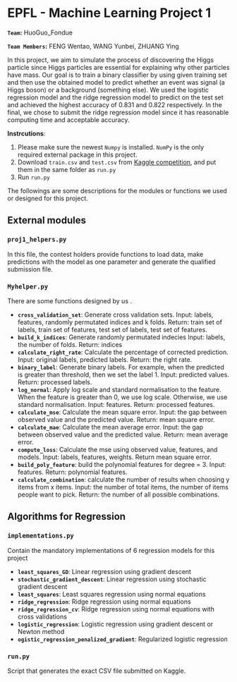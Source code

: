 # EPFL - Machine Learning Project 1 

**`Team`:** HuoGuo_Fondue

**`Team Members`:** FENG Wentao, WANG Yunbei, ZHUANG Ying

In this project, we aim to simulate the process of discovering the Higgs particle since Higgs particles are essential for explaining why other particles have mass. Our goal is to train a binary classifier by using given training set and then use the obtained model to predict whether an event was signal (a Higgs boson) or a background (something else). We used the logistic regression model and the ridge regression model to predict on the test set and achieved the highest accuracy of 0.831 and 0.822 respectively. In the final, we chose to submit the ridge regression model since it has reasonable computing time and acceptable accuracy.

**Instrcutions**:
1. Please make sure the newest `Numpy` is installed. `NumPy` is the only required external package in this project.
2. Download `train.csv` and `test.csv` from [Kaggle competition](https://www.kaggle.com/c/epfml18-higgs/data), and put them in the same folder as `run.py`
3. Run `run.py`



The followings are some descriptions for the modules or functions we used or designed for this project.


## External modules
### `proj1_helpers.py`
In this file, the contest holders provide functions to load data, make predictions with the model as one parameter and generate the qualified submission file.

### `Myhelper.py`
There are some functions designed by us  .
- **`cross_validation_set`**: Generate cross validation sets. Input: labels, features, randomly permutated indices and k folds. Return: train set of labels, train set of features, test set of labels, test set of features.
- **`build_k_indices`**: Generate randomly permutated indecies  Input: labels, the number of folds. Return: indices
- **`calculate_right_rate`**: Calculate the percentage of corrected prediction. Input: original labels, predicted labels. Return: the right rate.
- **`binary_label`**: Generate binary labels. For example, when the predicted is greater than threshold, then we set the label 1. Input: predicted values. Return: processed labels.
- **`log_normal`**: Apply log scale and standard normalisation to the feature. When the feature is greater than 0, we use log scale. Otherwise, we use standard normalisation. Input: features. Return: processed features.
- **`calculate_mse`**: Calculate the mean square error. Input: the gap between observed value and the predicted value. Return: mean square error.
- **`calculate_mae`**: Calculate the mean average error. Input: the gap between observed value and the predicted value. Return: mean average error.
- **`compute_loss`**: Calculate the mse using observed value, features, and models. Input: labels, features, weights. Return mean square error.
- **`build_poly_feature`**: build the polynomial features for degree = 3. Input: features. Return: polynomial features.
- **`calculate_combination`**: calculate the number of results when choosing y items from x items. Input: the number of total items, the number of items people want to pick. Return: the number of all possible combinations.

## Algorithms for Regression 
### `implementations.py`
Contain the mandatory implementations of  6 regression models for this project
- **`least_squares_GD`**: Linear regression using gradient descent
- **`stochastic_gradient_descent`**: Linear regression using stochastic gradient descent
- **`least_squares`**: Least squares regression using normal equations
- **`ridge_regression`**: Ridge regression using normal equations
- **`ridge_regression_cv`**: Ridge regression using normal equations with cross validations
- **`logistic_regression`**: Logistic regression using gradient descent or Newton method 
- **`ogistic_regression_penalized_gradient`**: Regularized logistic regression

### `run.py`
Script that generates the exact CSV file submitted on Kaggle.






